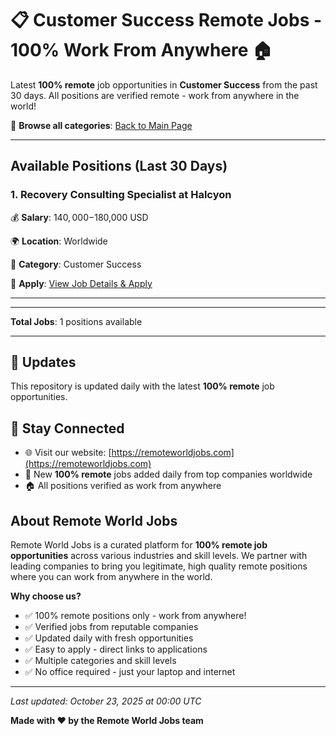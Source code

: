 # 📋 Customer Success Remote Jobs - 100% Work From Anywhere 🏠

Latest **100% remote** job opportunities in **Customer Success** from the past 30 days. All positions are verified remote - work from anywhere in the world!

🔗 **Browse all categories**: [Back to Main Page](README.md)

---

## Available Positions (Last 30 Days)

### 1. Recovery Consulting Specialist at Halcyon

💰 **Salary**: $140,000-$180,000 USD

🌍 **Location**: Worldwide

📍 **Category**: Customer Success

🔗 **Apply**: [View Job Details & Apply](https://remoteworldjobs.com/recovery-consulting-specialist-halcyon)

---


---

**Total Jobs**: 1 positions available

---

## 🔄 Updates

This repository is updated daily with the latest **100% remote** job opportunities.

## 📧 Stay Connected

- 🌐 Visit our website: [https://remoteworldjobs.com](https://remoteworldjobs.com)
- 💼 New **100% remote** jobs added daily from top companies worldwide
- 🏠 All positions verified as work from anywhere

## About Remote World Jobs

Remote World Jobs is a curated platform for **100% remote job opportunities** across various industries and skill levels. We partner with leading companies to bring you legitimate, high quality remote positions where you can work from anywhere in the world.

**Why choose us?**
- ✅ 100% remote positions only - work from anywhere!
- ✅ Verified jobs from reputable companies
- ✅ Updated daily with fresh opportunities
- ✅ Easy to apply - direct links to applications
- ✅ Multiple categories and skill levels
- ✅ No office required - just your laptop and internet

---

_Last updated: October 23, 2025 at 00:00 UTC_

**Made with ❤️ by the Remote World Jobs team**
